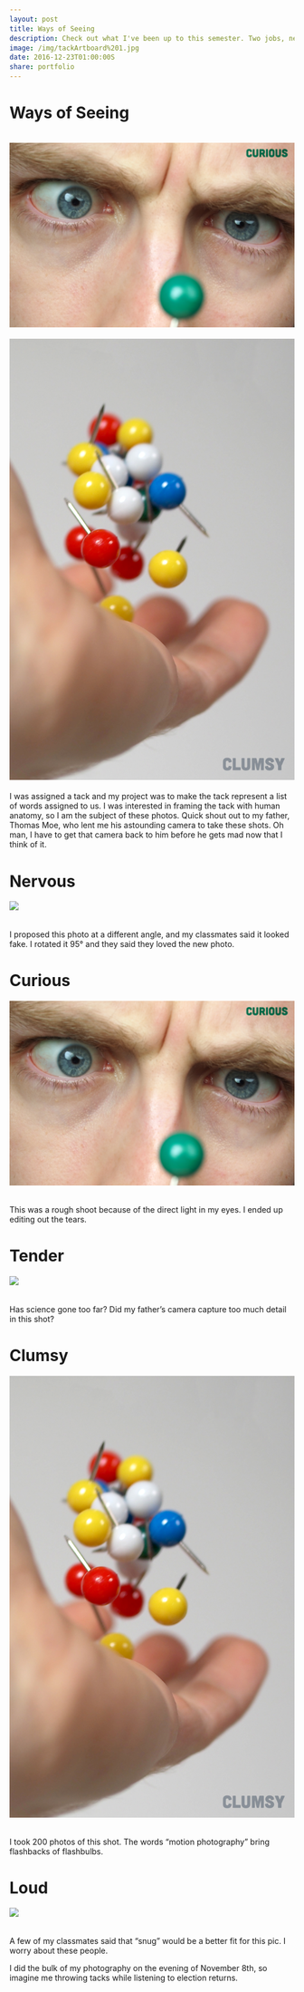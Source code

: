 ```yaml
---
layout: post
title: Ways of Seeing 
description: Check out what I've been up to this semester. Two jobs, new projects, and somehow straight A's.
image: /img/tackArtboard%201.jpg
date: 2016-12-23T01:00:00S 
share: portfolio 
---
```


# Ways of Seeing 

<div class="img_row">
	<img class="col one" src="/img/tackArtboard%205.jpg" alt="" title="example image"/>
	<img class="col one" src="/img/tackArtboard%203.jpg" alt="" title="example image"/>
	<img class="col one" src="/img/tackArtboard%204.jpg" alt="" title="example image"/>
</div>
<div class="img_row">
	<img class="col one" src="/img/tackArtboard%201.jpg" alt="" title="example image"/>
	<img class="col one" src="/img/tackArtboard%202.jpg" alt="" title="example image"/>
</div>
I was assigned a tack and my project was to make the tack represent a list of words assigned to us. I was interested in framing the tack with human anatomy, so I am the subject of these photos. Quick shout out to my father, Thomas Moe, who lent me his astounding camera to take these shots. Oh man, I have to get that camera back to him before he gets mad now that I think of it. 

# Nervous

<img class="col three" src="/img/tackArtboard%205.jpg">
<div class="col three caption">
&nbsp;
</div>

I proposed this photo at a different angle, and my classmates said it looked fake. I rotated it 95° and they said they loved the new photo. 

# Curious

<img class="col three" src="/img/tackArtboard%203.jpg">
<div class="col three caption">
&nbsp;
</div>

This was a rough shoot because of the direct light in my eyes. I ended up editing out the tears.

# Tender

<img class="col three" src="/img/tackArtboard%204.jpg">
<div class="col three caption">
&nbsp;
</div>

Has science gone too far? Did my father’s camera capture too much detail in this shot?

# Clumsy

<img class="col three" src="/img/tackArtboard%201.jpg">
<div class="col three caption">
&nbsp;
</div>

I took 200 photos of this shot. The words “motion photography” bring flashbacks of flashbulbs.

# Loud

<img class="col three" src="/img/tackArtboard%202.jpg">
<div class="col three caption">
&nbsp;
</div>

A few of my classmates said that “snug” would be a better fit for this pic. I worry about these people.

I did the bulk of my photography on the evening of November 8th, so imagine me throwing tacks while listening to election returns.